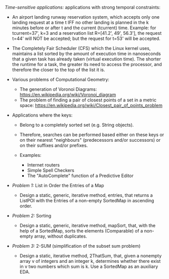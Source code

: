 _Time-sensitive applications:_ applications with strong temporal constraints:

- An airport landing runway reservation system, which accepts only one landing request at a time t IFF no other landing is planned in the k minutes before or after t and the current (tcurrent) time. Example: for tcurrent=37', k=3 and a reservation list R=[41.2', 49', 56.3'], the request t=44' will NOT be accepted; but the request for t=53' will be accepted.
- The Completely Fair Scheduler (CFS) which the Linux kernel uses, maintains a list sorted by the amount of execution time in nanoseconds that a given task has already taken (virtual execution time). The shorter the runtime for a task, the greater its need to access the processor, and therefore the closer to the top of the list it is.
- Various problems of Computational Geometry:

  - The generation of Voronoi Diagrams: https://en.wikipedia.org/wiki/Voronoi_diagram
  - The problem of finding a pair of closest points of a set in a metric space: https://en.wikipedia.org/wiki/Closest_pair_of_points_problem

- Applications where the keys:

  - Belong to a completely sorted set (e.g. String objects).
  - Therefore, searches can be performed based either on these keys or on their nearest "neighbours" (predecessors and/or successors) or on their suffixes and/or prefixes.
  - Examples:

    - Internet routers
    - Simple Spell Checkers
    - The "AutoComplete" function of a Predictive Editor

- _Problem 1:_ List in Order the Entries of a Map
  - Design a static, generic, iterative method, entries, that returns a ListPOI with the Entries of a non-empty SortedMap in ascending order.
- _Problem 2:_ Sorting
  - Design a static, generic, iterative method, mapSort, that, with the help of a SortedMap, sorts the elements (Comparable) of a non-empty array, without duplicates.
- _Problem 3:_ 2-SUM (simplification of the subset sum problem)
  - Design a static, iterative method, 2ThatSum, that, given a nonempty array v of integers and an integer k, determines whether there exist in v two numbers which sum is k. Use a SortedMap as an auxiliary EDA.
